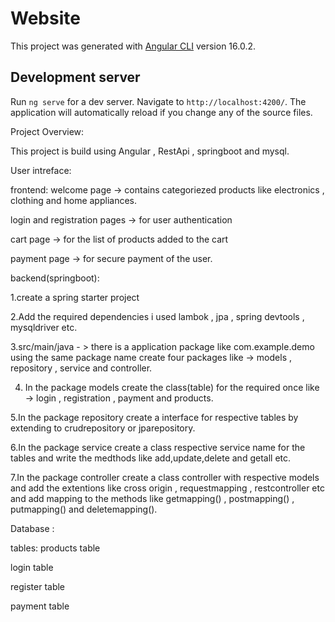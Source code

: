 # Website

This project was generated with [Angular CLI](https://github.com/angular/angular-cli) version 16.0.2.

## Development server

Run `ng serve` for a dev server. Navigate to `http://localhost:4200/`. The application will automatically reload if you change any of the source files.

Project Overview:

This project is build using Angular , RestApi , springboot  and mysql.


User intreface:

frontend:
welcome page -> contains categoriezed products like electronics , clothing  and home appliances.

login and registration pages -> for user authentication

cart page -> for the list of products added to the cart 

payment page -> for secure payment of the user.

backend(springboot):

1.create a spring starter project 

2.Add the required dependencies i used lambok , jpa , spring devtools , mysqldriver  etc.

3.src/main/java - > there is a application package like com.example.demo using the same package name create four packages like -> models , repository , service and 
 controller.

4. In the package models create the class(table) for the required once like -> login , registration , payment and products.

5.In the package repository create a interface for respective tables by extending to crudrepository or jparepository.

6.In the package service create a class respective service name  for the tables and write the medthods like add,update,delete and getall etc.

7.In the package controller create a class controller with respective models and add the extentions like cross origin , requestmapping , restcontroller etc and add mapping to the methods like getmapping() , postmapping() , putmapping() and deletemapping().

Database :

tables:
products table

login table

register table

payment table 
